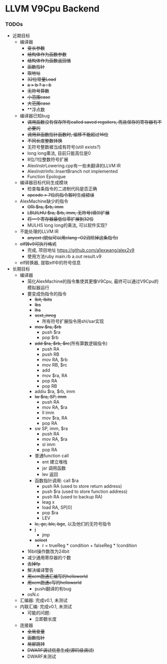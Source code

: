 # LLVM V9Cpu Backend

### TODOs
- 近期目标
    - 编译器
        - ~~变长参数~~
        - ~~结构体作为函数参数~~
        - ~~结构体作为函数返回值~~
        - ~~函数指针~~
        - ~~取地址~~
        - ~~32位常量Load~~
        - ~~a > b ? a : b~~
        - ~~无符号算数~~
        - ~~小范围case~~
        - ~~大范围case~~
        - \*\*浮点数
    - 编译器已知bug
        - ~~调用函数没有保存所有called saved regsiters,
            而且保存的寄存器有不必要的~~
        - ~~调用非函数指针函数时, 偏移不能超过16位~~
        - ~~不同长度整数转换~~
        - 无符号整数被当成有符号(still exists?)
        - long long乘法, 目前只能高位是0
        - 8位/1位整数符号扩展
        - AlexInstrLowering.cpp有一些未翻译的LLVM IR
        - AlexInstrInfo::InsertBranch not implemented
        - Function Epologue
    - 编译器目标代码生成模块
        - 检查每条指令的二进制代码是否正确
        - ~~opcode > 7位的指令暂时生成错误~~
    - AlexMachine缺少的指令
        - ~~ORi $ra, $rb, imm~~
        - ~~LBU/LHU $ra, $rb, imm, 无符号(填0)扩展~~
        - ~~将一个寄存器最低位零扩展到32位~~
        - MULHS long long的乘法, 可以软件实现?
    - 不能处理的LLVM IR
        - ~~anyext (貌似可以用clang -O2消除掉这条指令)~~
    - ~~elf转v9可执行格式~~
        - 完成, 项目地址 https://github.com/a1exwang/alex2v9
        - 使用方法ruby main.rb a.out result.v9
    - elf转换器, 提取elf中的符号信息
- 长期目标
    - 编译器
        - 简化AlexMachine的指令集使其更像V9Cpu, 最终可以通过V9Cpu的模拟器运行
        - 要变成伪指令的指令
            - ~~lbit, lbits~~
            - ~~lbs~~
            - ~~lhs~~
            - ~~sext_inreg~~
                - 所有符号扩展指令用shl/sar实现
            - ~~mov $ra, $rb~~
                - push $ra
                - pop $rb
            - ~~add $ra, $rb, $rc~~(所有算数逻辑指令)
                - push RA
                - push RB
                - mov RA, $rb
                - mov RB, $rc
                - add
                - mov $ra, RA
                - pop RA
                - pop RB
            - addiu $ra, $rb, imm
            - ~~lw $ra, SP, imm~~
                - push RA
                - mov RA, $ra
                - ll imm
                - mov $ra, RA
                - pop RA
            - sw SP, imm, $ra
                - push RA
                - mov RA, $ra
                - sl imm
                - pop RA
            - 普通function call
                - ent 建立堆栈
                - jsr 调用函数
                - lev 返回
            - 函数指针调用: call $ra
                - push RA (used to store return address)
                - push $ra (used to store function address)
                - push RA (used to backup RA)
                - leag x
                - load RA, SP\[0\]
                - pop $ra
                - LEV
            - ~~le, ge, ble, bge~~, 以及他们的无符号指令
            - ~~j~~
                - jmp
            - ~~select~~
                - r = trueReg * condition + falseReg * !condition
        - 16bit操作数改为24bit
        - 减少通用寄存器的个数
        - ~~去掉fp~~
        - 解决编译警告
        - ~~用xem跑通汇编写的helloworld~~
        - ~~用xem跑通c写的helloworld~~
            - pushi翻译的有bug
        - osN.c
    - 汇编器: 完成v0.1, 未测试
    - 内联汇编: 完成v0.1, 未测试
        - 可能的问题:
            - 立即数长度
    - 连接器
        - ~~全局变量~~
        - ~~函数指针~~
        - ~~局部跳转~~
        - ~~DWARF调试信息生成(源码级调试)~~
        - DWARF未测试

